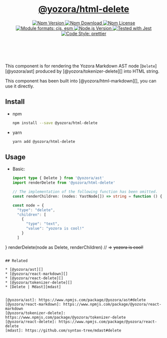 <header>
  <h1 align="center">
    <a href="https://github.com/guanghechen/yozora-html/tree/main/packages/delete#readme">@yozora/html-delete</a>
  </h1>
  <div align="center">
    <a href="https://www.npmjs.com/package/@yozora/html-delete">
      <img
        alt="Npm Version"
        src="https://img.shields.io/npm/v/@yozora/html-delete.svg"
      />
    </a>
    <a href="https://www.npmjs.com/package/@yozora/html-delete">
      <img
        alt="Npm Download"
        src="https://img.shields.io/npm/dm/@yozora/html-delete.svg"
      />
    </a>
    <a href="https://www.npmjs.com/package/@yozora/html-delete">
      <img
        alt="Npm License"
        src="https://img.shields.io/npm/l/@yozora/html-delete.svg"
      />
    </a>
    <a href="#install">
      <img
        alt="Module formats: cjs, esm"
        src="https://img.shields.io/badge/module_formats-cjs%2C%20esm-green.svg"
      />
    </a>
    <a href="https://github.com/nodejs/node">
      <img
        alt="Node.js Version"
        src="https://img.shields.io/node/v/@yozora/html-delete"
      />
    </a>
    <a href="https://github.com/facebook/jest">
      <img
        alt="Tested with Jest"
        src="https://img.shields.io/badge/tested_with-jest-9c465e.svg"
      />
    </a>
    <a href="https://github.com/prettier/prettier">
      <img
        alt="Code Style: prettier"
        src="https://img.shields.io/badge/code_style-prettier-ff69b4.svg?style=flat-square"
      />
    </a>
  </div>
</header>
<br/>

This component is for rendering the Yozora Markdown AST node [`Delete`][@yozora/ast] 
produced by [@yozora/tokenizer-delete][] into HTML string.

This component has been built into [@yozora/html-markdown][], you can use it directly.

## Install

* npm

  ```bash
  npm install --save @yozora/html-delete
  ```

* yarn

  ```bash
  yarn add @yozora/html-delete
  ```


## Usage

* Basic:

  ```typescript
  import type { Delete } from '@yozora/ast'
  import renderDelete from '@yozora/html-delete'

  // The implementation of the following function has been omitted.
  const renderChildren: (nodes: YastNode[]) => string = function () {}

  const node = {
    "type": "delete",
    "children": [
      {
        "type": "text",
        "value": "yozora is cool!"
      }
    ]
}
  renderDelete(node as Delete, renderChildren)
  // => <del class="yozora-delete"><span class="yozora-text">yozora is cool!</span></del>
  ```

## Related

* [@yozora/ast][]
* [@yozora/react-markdown][]
* [@yozora/react-delete][]
* [@yozora/tokenizer-delete][]
* [Delete | Mdast][mdast]


[@yozora/ast]: https://www.npmjs.com/package/@yozora/ast#delete
[@yozora/react-markdown]: https://www.npmjs.com/package/@yozora/react-markdown
[@yozora/tokenizer-delete]: https://www.npmjs.com/package/@yozora/tokenizer-delete
[@yozora/react-delete]: https://www.npmjs.com/package/@yozora/react-delete
[mdast]: https://github.com/syntax-tree/mdast#delete
